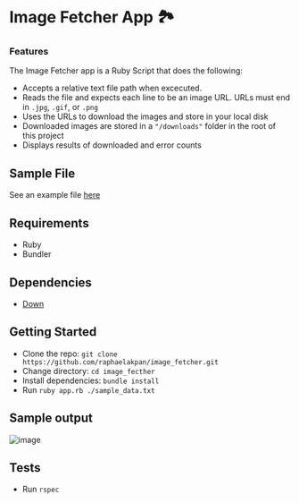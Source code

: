 # Image Fetcher App 🏞

### Features
The Image Fetcher app is a Ruby Script that does the following:
* Accepts a relative text file path when excecuted.
* Reads the file and expects each line to be an image URL. URLs must end in `.jpg`, `.gif`, or `.png`
* Uses the URLs to download the images and store in your local disk
* Downloaded images are stored in a `"/downloads"` folder in the root of this project
* Displays results of downloaded and error counts

## Sample File
See an example file [here](./sample_data.txt)

## Requirements
- Ruby
- Bundler

## Dependencies
- [Down](https://github.com/janko/down)


## Getting Started
* Clone the repo: `git clone https://github.com/raphaelakpan/image_fetcher.git`
* Change directory: `cd image_fecther`
* Install dependencies: `bundle install`
* Run `ruby app.rb ./sample_data.txt`

## Sample output
![image](https://user-images.githubusercontent.com/23452546/62360494-cc1bf800-b510-11e9-9926-91efd07afbc7.png)

## Tests
* Run `rspec`
